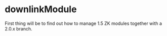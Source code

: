 # downlinkModule

First thing will be to find out how to manage 1.5 ZK modules together with a 2.0.x branch.
